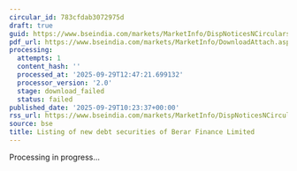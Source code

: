 ```yaml
---
circular_id: 783cfdab3072975d
draft: true
guid: https://www.bseindia.com/markets/MarketInfo/DispNoticesNCirculars.aspx?Noticeid={48880272-939F-4C94-A319-F1142B443E11}&noticeno=20250929-33&dt=09/29/2025&icount=33&totcount=48&flag=0
pdf_url: https://www.bseindia.com/markets/MarketInfo/DownloadAttach.aspx?id=20250929-33&attachedId=
processing:
  attempts: 1
  content_hash: ''
  processed_at: '2025-09-29T12:47:21.699132'
  processor_version: '2.0'
  stage: download_failed
  status: failed
published_date: '2025-09-29T10:23:37+00:00'
rss_url: https://www.bseindia.com/markets/MarketInfo/DispNoticesNCirculars.aspx?Noticeid={48880272-939F-4C94-A319-F1142B443E11}&noticeno=20250929-33&dt=09/29/2025&icount=33&totcount=48&flag=0
source: bse
title: Listing of new debt securities of Berar Finance Limited
---
```


Processing in progress...